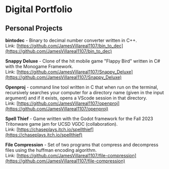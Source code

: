 # Digital Portfolio 

## Personal Projects 

**bintodec** - Binary to decimal number converter written in C++. <br> 
Link: [https://github.com/JamesVillareal1107/bin_to_dec](https://github.com/JamesVillareal1107/bin_to_dec) 

**Snappy Deluxe** - Clone of the hit mobile game "Flappy Bird" written in C# with the Monogame Framework. <br>
Link: [https://github.com/JamesVillareal1107/Snappy_Deluxe](https://github.com/JamesVillareal1107/Snappy_Deluxe) 

**Openproj** - command line tool written in C that when run on the terminal, recursively searches your computer for a directory name (given in the input argument) and if it exists, opens a VScode session in that directory.  <br> 
Link: [https://github.com/JamesVillareal1107/openproj](https://github.com/JamesVillareal1107/openproj)

**Spell Thief** - Game written with the Godot framework for the Fall 2023 Tritonware game jam for UCSD VGDC (collaboration). <br> 
Link: [https://chaseplays.itch.io/spellthief](https://chaseplays.itch.io/spellthief) 

**File Compression** - Set of two programs that compress and decompress files using the huffman encoding algorithm. <br> 
Link: [https://github.com/JamesVillareal1107/file-compression](https://github.com/JamesVillareal1107/file-compression) 

